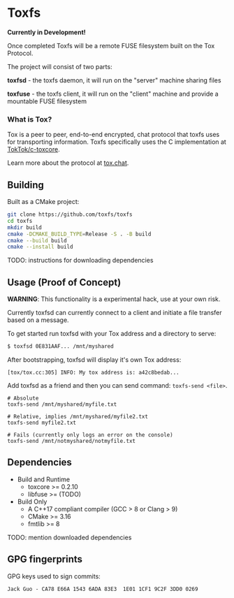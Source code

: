# Toxfs

**Currently in Development!**

Once completed Toxfs will be a remote FUSE filesystem built on the Tox Protocol.

The project will consist of two parts:

**toxfsd** - the toxfs daemon, it will run on the "server" machine sharing files

**toxfuse** - the toxfs client, it will run on the "client" machine and
              provide a mountable FUSE filesystem

### What is Tox?

Tox is a peer to peer, end-to-end encrypted, chat protocol that toxfs uses for
transporting information. Toxfs specifically uses the C implementation at
[TokTok/c-toxcore](https://github.com/TokTok/c-toxcore).

Learn more about the protocol at [tox.chat](https://tox.chat).


## Building

Built as a CMake project:

```sh
git clone https://github.com/toxfs/toxfs
cd toxfs
mkdir build
cmake -DCMAKE_BUILD_TYPE=Release -S . -B build
cmake --build build
cmake --install build
```

TODO: instructions for downloading dependencies


## Usage (Proof of Concept)

**WARNING**: This functionality is a experimental hack, use at your own risk.

Currently toxfsd can currently connect to a client and initiate a file transfer based on a message.

To get started run toxfsd with your Tox address and a directory to serve:

```bash
$ toxfsd 0E831AAF... /mnt/myshared
```

After bootstrapping, toxfsd will display it's own Tox address:
```
[tox/tox.cc:305] INFO: My tox address is: a42c8bedab...
```

Add toxfsd as a friend and then you can send command: `toxfs-send <file>`.

```
# Absolute
toxfs-send /mnt/myshared/myfile.txt

# Relative, implies /mnt/myshared/myfile2.txt
toxfs-send myfile2.txt

# Fails (currently only logs an error on the console)
toxfs-send /mnt/notmyshared/notmyfile.txt
```

## Dependencies

* Build and Runtime
  * toxcore >= 0.2.10
  * libfuse >= (TODO)
* Build Only
  * A C++17 compliant compiler (GCC > 8 or Clang > 9)
  * CMake >= 3.16
  * fmtlib >= 8

TODO: mention downloaded dependencies


## GPG fingerprints

GPG keys used to sign commits:

```
Jack Guo - CA78 E66A 1543 6ADA 83E3  1E01 1CF1 9C2F 3DD0 0269
```
